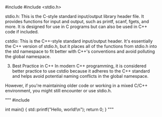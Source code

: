 #include <cstdio>
#include <stdio.h>

stdio.h: This is the C-style standard input/output library header file. It provides functions for input and output, such as printf, scanf, fgets, and more. It is designed for use in C programs but can also be used in C++ code if included.

cstdio: This is the C++-style standard input/output header. It's essentially the C++ version of stdio.h, but it places all of the functions from stdio.h into the std namespace to fit better with C++'s conventions and avoid polluting the global namespace.

3. Best Practice in C++
In modern C++ programming, it is considered better practice to use cstdio because it adheres to the C++ standard and helps avoid potential naming conflicts in the global namespace.

However, if you're maintaining older code or working in a mixed C/C++ environment, you might still encounter or use stdio.h.

"""
#include <cstdio>

int main() {
    std::printf("Hello, world!\n");
    return 0;
}
"""